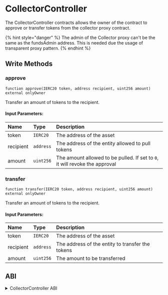 # CollectorController

The CollectorController contracts allows the owner of the contract to approve or transfer tokens from the collector proxy contract.

{% hint style="danger" %}
The admin of the Collector proxy can't be the same as the fundsAdmin address. This is needed due the usage of transparent proxy pattern.
{% endhint %}

## Write Methods

### approve

```solidity
function approve(IERC20 token, address recipient, uint256 amount) external onlyOwner
```

Transfer an amount of tokens to the recipient.

#### Input Parameters:

| Name      | Type      | Description                                                                 |
| :-------- | :-------- | :-------------------------------------------------------------------------- |
| token     | `IERC20`  | The address of the asset                                                    | 
| recipient | `address` | The address of the entity allowed to pull tokens                            | 
| amount    | `uint256` | The amount allowed to be pulled. If set to `0`, it will revoke the approval | 


### transfer

```solidity
function transfer(IERC20 token, address recipient, uint256 amount) external onlyOwner
```

Transfer an amount of tokens to the recipient.

#### Input Parameters:

| Name      | Type      | Description                                      |
| :-------- | :-------- | :----------------------------------------------- |
| token     | `IERC20`  | The address of the asset                         | 
| recipient | `address` | The address of the entity to transfer the tokens | 
| amount    | `uint256` | The amount to be transferred                     | 

## ABI
<details>
<summary>CollectorController ABI</summary>

```
[
    {
        "inputs": [
            {
                "internalType": "address",
                "name": "owner",
                "type": "address"
            },
            {
                "internalType": "address",
                "name": "collectorProxy",
                "type": "address"
            }
        ],
        "stateMutability": "nonpayable",
        "type": "constructor"
    },
    {
        "anonymous": false,
        "inputs": [
            {
                "indexed": true,
                "internalType": "address",
                "name": "previousOwner",
                "type": "address"
            },
            {
                "indexed": true,
                "internalType": "address",
                "name": "newOwner",
                "type": "address"
            }
        ],
        "name": "OwnershipTransferred",
        "type": "event"
    },
    {
        "inputs": [],
        "name": "COLLECTOR",
        "outputs": [
            {
                "internalType": "contract ICollector",
                "name": "",
                "type": "address"
            }
        ],
        "stateMutability": "view",
        "type": "function"
    },
    {
        "inputs": [
            {
                "internalType": "contract IERC20",
                "name": "token",
                "type": "address"
            },
            {
                "internalType": "address",
                "name": "recipient",
                "type": "address"
            },
            {
                "internalType": "uint256",
                "name": "amount",
                "type": "uint256"
            }
        ],
        "name": "approve",
        "outputs": [],
        "stateMutability": "nonpayable",
        "type": "function"
    },
    {
        "inputs": [],
        "name": "owner",
        "outputs": [
            {
                "internalType": "address",
                "name": "",
                "type": "address"
            }
        ],
        "stateMutability": "view",
        "type": "function"
    },
    {
        "inputs": [],
        "name": "renounceOwnership",
        "outputs": [],
        "stateMutability": "nonpayable",
        "type": "function"
    },
    {
        "inputs": [
            {
                "internalType": "contract IERC20",
                "name": "token",
                "type": "address"
            },
            {
                "internalType": "address",
                "name": "recipient",
                "type": "address"
            },
            {
                "internalType": "uint256",
                "name": "amount",
                "type": "uint256"
            }
        ],
        "name": "transfer",
        "outputs": [],
        "stateMutability": "nonpayable",
        "type": "function"
    },
    {
        "inputs": [
            {
                "internalType": "address",
                "name": "newOwner",
                "type": "address"
            }
        ],
        "name": "transferOwnership",
        "outputs": [],
        "stateMutability": "nonpayable",
        "type": "function"
    }
]
```
</details>